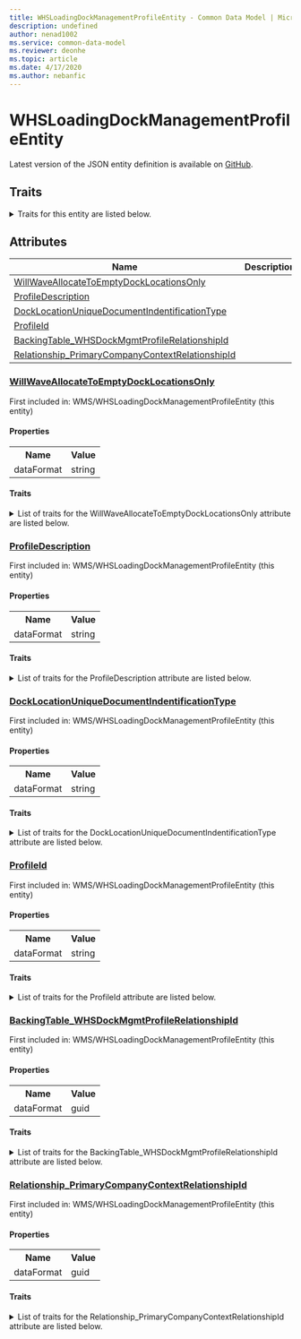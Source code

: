 ```yaml
---
title: WHSLoadingDockManagementProfileEntity - Common Data Model | Microsoft Docs
description: undefined
author: nenad1002
ms.service: common-data-model
ms.reviewer: deonhe
ms.topic: article
ms.date: 4/17/2020
ms.author: nebanfic
---
```


# WHSLoadingDockManagementProfileEntity

  
 Latest version of the JSON entity definition is available on <a href="https://github.com/Microsoft/CDM/tree/master/schemaDocuments/core/erp/Entities/SupplyChain/WMS/WHSLoadingDockManagementProfileEntity.cdm.json" target="_blank">GitHub</a>.  

## Traits

<details>
<summary>Traits for this entity are listed below.  
</summary>

**is.CDM.entityVersion**  
  <table><tr><th>Parameter</th><th>Value</th><th>Data type</th><th>Explanation</th></tr><tr><td>versionNumber</td><td>"1.0.0"</td><td>string</td><td>semantic version number of the entity</td></tr></table>

**is.application.releaseVersion**  
  <table><tr><th>Parameter</th><th>Value</th><th>Data type</th><th>Explanation</th></tr><tr><td>releaseVersion</td><td>"10.0.13.0"</td><td>string</td><td>semantic version number of the application introducing this entity</td></tr></table>

</details>

## Attributes

|Name|Description|First Included in Instance|
|---|---|---|
|[WillWaveAllocateToEmptyDockLocationsOnly](#WillWaveAllocateToEmptyDockLocationsOnly)||<a href="WHSLoadingDockManagementProfileEntity.md" target="_blank">WMS/WHSLoadingDockManagementProfileEntity</a>|
|[ProfileDescription](#ProfileDescription)||<a href="WHSLoadingDockManagementProfileEntity.md" target="_blank">WMS/WHSLoadingDockManagementProfileEntity</a>|
|[DockLocationUniqueDocumentIndentificationType](#DockLocationUniqueDocumentIndentificationType)||<a href="WHSLoadingDockManagementProfileEntity.md" target="_blank">WMS/WHSLoadingDockManagementProfileEntity</a>|
|[ProfileId](#ProfileId)||<a href="WHSLoadingDockManagementProfileEntity.md" target="_blank">WMS/WHSLoadingDockManagementProfileEntity</a>|
|[BackingTable_WHSDockMgmtProfileRelationshipId](#BackingTable_WHSDockMgmtProfileRelationshipId)||<a href="WHSLoadingDockManagementProfileEntity.md" target="_blank">WMS/WHSLoadingDockManagementProfileEntity</a>|
|[Relationship_PrimaryCompanyContextRelationshipId](#Relationship_PrimaryCompanyContextRelationshipId)||<a href="WHSLoadingDockManagementProfileEntity.md" target="_blank">WMS/WHSLoadingDockManagementProfileEntity</a>|

### <a href=#WillWaveAllocateToEmptyDockLocationsOnly name="WillWaveAllocateToEmptyDockLocationsOnly">WillWaveAllocateToEmptyDockLocationsOnly</a>

First included in: WMS/WHSLoadingDockManagementProfileEntity (this entity)  

#### Properties

<table><tr><th>Name</th><th>Value</th></tr><tr><td>dataFormat</td><td>string</td></tr></table>

#### Traits

<details>
<summary>List of traits for the WillWaveAllocateToEmptyDockLocationsOnly attribute are listed below.</summary>

**is.dataFormat.character**  
**is.dataFormat.big**  
**is.dataFormat.array**  
**is.dataFormat.character**  
**is.dataFormat.array**  
</details>

### <a href=#ProfileDescription name="ProfileDescription">ProfileDescription</a>

First included in: WMS/WHSLoadingDockManagementProfileEntity (this entity)  

#### Properties

<table><tr><th>Name</th><th>Value</th></tr><tr><td>dataFormat</td><td>string</td></tr></table>

#### Traits

<details>
<summary>List of traits for the ProfileDescription attribute are listed below.</summary>

**is.dataFormat.character**  
**is.dataFormat.big**  
**is.dataFormat.array**  
**is.dataFormat.character**  
**is.dataFormat.array**  
</details>

### <a href=#DockLocationUniqueDocumentIndentificationType name="DockLocationUniqueDocumentIndentificationType">DockLocationUniqueDocumentIndentificationType</a>

First included in: WMS/WHSLoadingDockManagementProfileEntity (this entity)  

#### Properties

<table><tr><th>Name</th><th>Value</th></tr><tr><td>dataFormat</td><td>string</td></tr></table>

#### Traits

<details>
<summary>List of traits for the DockLocationUniqueDocumentIndentificationType attribute are listed below.</summary>

**is.dataFormat.character**  
**is.dataFormat.big**  
**is.dataFormat.array**  
**is.dataFormat.character**  
**is.dataFormat.array**  
</details>

### <a href=#ProfileId name="ProfileId">ProfileId</a>

First included in: WMS/WHSLoadingDockManagementProfileEntity (this entity)  

#### Properties

<table><tr><th>Name</th><th>Value</th></tr><tr><td>dataFormat</td><td>string</td></tr></table>

#### Traits

<details>
<summary>List of traits for the ProfileId attribute are listed below.</summary>

**is.dataFormat.character**  
**is.dataFormat.big**  
**is.dataFormat.array**  
**is.dataFormat.character**  
**is.dataFormat.array**  
</details>

### <a href=#BackingTable_WHSDockMgmtProfileRelationshipId name="BackingTable_WHSDockMgmtProfileRelationshipId">BackingTable_WHSDockMgmtProfileRelationshipId</a>

First included in: WMS/WHSLoadingDockManagementProfileEntity (this entity)  

#### Properties

<table><tr><th>Name</th><th>Value</th></tr><tr><td>dataFormat</td><td>guid</td></tr></table>

#### Traits

<details>
<summary>List of traits for the BackingTable_WHSDockMgmtProfileRelationshipId attribute are listed below.</summary>

**is.dataFormat.character**  
**is.dataFormat.big**  
**is.dataFormat.array**  
**is.dataFormat.guid**  
**means.identity.entityId**  
**is.linkedEntity.identifier**  
Marks the attribute(s) that hold foreign key references to a linked (used as an attribute) entity. This attribute is added to the resolved entity to enumerate the referenced entities.  <table><tr><th>Parameter</th><th>Value</th><th>Data type</th><th>Explanation</th></tr><tr><td>entityReferences</td><td><table><tr><th>entityReference</th><th>attributeReference</th></tr><tr><td><a href="../../../Tables/SupplyChain/Inventory/Group/WHSDockMgmtProfile.md" target="_blank">/core/erp/Tables/SupplyChain/Inventory/Group/WHSDockMgmtProfile.cdm.json/WHSDockMgmtProfile</a></td><td><a href="../../../Tables/SupplyChain/Inventory/Group/WHSDockMgmtProfile.md#RecId" target="_blank">RecId</a></td></tr></table></td><td>entity</td><td>a reference to the constant entity holding the list of entity references</td></tr></table>

**is.dataFormat.guid**  
**is.dataFormat.character**  
**is.dataFormat.array**  
</details>

### <a href=#Relationship_PrimaryCompanyContextRelationshipId name="Relationship_PrimaryCompanyContextRelationshipId">Relationship_PrimaryCompanyContextRelationshipId</a>

First included in: WMS/WHSLoadingDockManagementProfileEntity (this entity)  

#### Properties

<table><tr><th>Name</th><th>Value</th></tr><tr><td>dataFormat</td><td>guid</td></tr></table>

#### Traits

<details>
<summary>List of traits for the Relationship_PrimaryCompanyContextRelationshipId attribute are listed below.</summary>

**is.dataFormat.character**  
**is.dataFormat.big**  
**is.dataFormat.array**  
**is.dataFormat.guid**  
**means.identity.entityId**  
**is.linkedEntity.identifier**  
Marks the attribute(s) that hold foreign key references to a linked (used as an attribute) entity. This attribute is added to the resolved entity to enumerate the referenced entities.  <table><tr><th>Parameter</th><th>Value</th><th>Data type</th><th>Explanation</th></tr><tr><td>entityReferences</td><td><table><tr><th>entityReference</th><th>attributeReference</th></tr><tr><td><a href="../../../Tables/Finance/Ledger/Main/CompanyInfo.md" target="_blank">/core/erp/Tables/Finance/Ledger/Main/CompanyInfo.cdm.json/CompanyInfo</a></td><td><a href="../../../Tables/Finance/Ledger/Main/CompanyInfo.md#RecId" target="_blank">RecId</a></td></tr></table></td><td>entity</td><td>a reference to the constant entity holding the list of entity references</td></tr></table>

**is.dataFormat.guid**  
**is.dataFormat.character**  
**is.dataFormat.array**  
</details>
